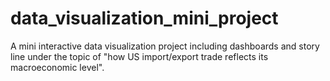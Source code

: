 # data_visualization_mini_project
A mini interactive data visualization project including dashboards and story line under the topic of "how US import/export trade reflects its macroeconomic level".
